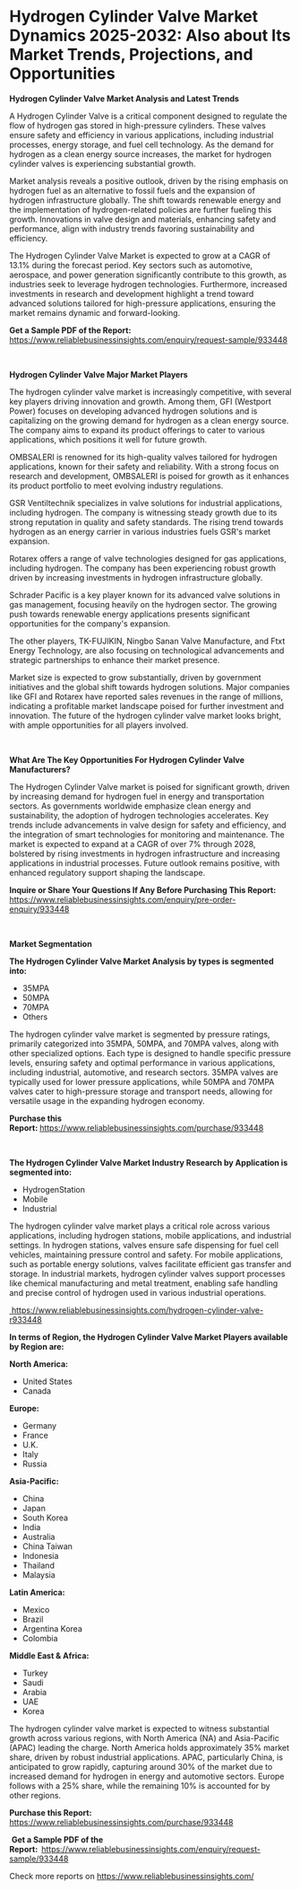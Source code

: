 <p><h1>Hydrogen Cylinder Valve Market Dynamics 2025-2032: Also about Its Market Trends, Projections, and Opportunities</h1></p><p><strong>Hydrogen Cylinder Valve Market Analysis and Latest Trends</strong></p>
<p><p>A Hydrogen Cylinder Valve is a critical component designed to regulate the flow of hydrogen gas stored in high-pressure cylinders. These valves ensure safety and efficiency in various applications, including industrial processes, energy storage, and fuel cell technology. As the demand for hydrogen as a clean energy source increases, the market for hydrogen cylinder valves is experiencing substantial growth.</p><p>Market analysis reveals a positive outlook, driven by the rising emphasis on hydrogen fuel as an alternative to fossil fuels and the expansion of hydrogen infrastructure globally. The shift towards renewable energy and the implementation of hydrogen-related policies are further fueling this growth. Innovations in valve design and materials, enhancing safety and performance, align with industry trends favoring sustainability and efficiency.</p><p>The Hydrogen Cylinder Valve Market is expected to grow at a CAGR of 13.1% during the forecast period. Key sectors such as automotive, aerospace, and power generation significantly contribute to this growth, as industries seek to leverage hydrogen technologies. Furthermore, increased investments in research and development highlight a trend toward advanced solutions tailored for high-pressure applications, ensuring the market remains dynamic and forward-looking.</p></p>
<p><strong>Get a Sample PDF of the Report:&nbsp;</strong> <a href="https://www.reliablebusinessinsights.com/enquiry/request-sample/933448?utm_campaign=3366&utm_medium=2&utm_source=Github&utm_content=ia&utm_term=11042025&utm_id=hydrogen-cylinder-valve">https://www.reliablebusinessinsights.com/enquiry/request-sample/933448</a></p>
<p>&nbsp;</p>
<p><strong>Hydrogen Cylinder Valve Major Market Players</strong></p>
<p><p>The hydrogen cylinder valve market is increasingly competitive, with several key players driving innovation and growth. Among them, GFI (Westport Power) focuses on developing advanced hydrogen solutions and is capitalizing on the growing demand for hydrogen as a clean energy source. The company aims to expand its product offerings to cater to various applications, which positions it well for future growth.</p><p>OMBSALERI is renowned for its high-quality valves tailored for hydrogen applications, known for their safety and reliability. With a strong focus on research and development, OMBSALERI is poised for growth as it enhances its product portfolio to meet evolving industry regulations.</p><p>GSR Ventiltechnik specializes in valve solutions for industrial applications, including hydrogen. The company is witnessing steady growth due to its strong reputation in quality and safety standards. The rising trend towards hydrogen as an energy carrier in various industries fuels GSR's market expansion.</p><p>Rotarex offers a range of valve technologies designed for gas applications, including hydrogen. The company has been experiencing robust growth driven by increasing investments in hydrogen infrastructure globally.</p><p>Schrader Pacific is a key player known for its advanced valve solutions in gas management, focusing heavily on the hydrogen sector. The growing push towards renewable energy applications presents significant opportunities for the company's expansion.</p><p>The other players, TK-FUJIKIN, Ningbo Sanan Valve Manufacture, and Ftxt Energy Technology, are also focusing on technological advancements and strategic partnerships to enhance their market presence.</p><p>Market size is expected to grow substantially, driven by government initiatives and the global shift towards hydrogen solutions. Major companies like GFI and Rotarex have reported sales revenues in the range of millions, indicating a profitable market landscape poised for further investment and innovation. The future of the hydrogen cylinder valve market looks bright, with ample opportunities for all players involved.</p></p>
<p>&nbsp;</p>
<p><strong>What Are The Key Opportunities For Hydrogen Cylinder Valve Manufacturers?</strong></p>
<p><p>The Hydrogen Cylinder Valve market is poised for significant growth, driven by increasing demand for hydrogen fuel in energy and transportation sectors. As governments worldwide emphasize clean energy and sustainability, the adoption of hydrogen technologies accelerates. Key trends include advancements in valve design for safety and efficiency, and the integration of smart technologies for monitoring and maintenance. The market is expected to expand at a CAGR of over 7% through 2028, bolstered by rising investments in hydrogen infrastructure and increasing applications in industrial processes. Future outlook remains positive, with enhanced regulatory support shaping the landscape.</p></p>
<p><strong>Inquire or Share Your Questions If Any Before Purchasing This Report:</strong> <a href="https://www.reliablebusinessinsights.com/enquiry/pre-order-enquiry/933448?utm_campaign=3366&utm_medium=2&utm_source=Github&utm_content=ia&utm_term=11042025&utm_id=hydrogen-cylinder-valve">https://www.reliablebusinessinsights.com/enquiry/pre-order-enquiry/933448</a></p>
<p>&nbsp;</p>
<p><strong>Market Segmentation</strong></p>
<p><strong>The Hydrogen Cylinder Valve Market Analysis by types is segmented into:</strong></p>
<p><ul><li>35MPA</li><li>50MPA</li><li>70MPA</li><li>Others</li></ul></p>
<p><p>The hydrogen cylinder valve market is segmented by pressure ratings, primarily categorized into 35MPA, 50MPA, and 70MPA valves, along with other specialized options. Each type is designed to handle specific pressure levels, ensuring safety and optimal performance in various applications, including industrial, automotive, and research sectors. 35MPA valves are typically used for lower pressure applications, while 50MPA and 70MPA valves cater to high-pressure storage and transport needs, allowing for versatile usage in the expanding hydrogen economy.</p></p>
<p><strong>Purchase this Report:&nbsp;</strong><a href="https://www.reliablebusinessinsights.com/purchase/933448?utm_campaign=3366&utm_medium=2&utm_source=Github&utm_content=ia&utm_term=11042025&utm_id=hydrogen-cylinder-valve">https://www.reliablebusinessinsights.com/purchase/933448</a></p>
<p>&nbsp;</p>
<p><strong>The Hydrogen Cylinder Valve Market Industry Research by Application is segmented into:</strong></p>
<p><ul><li>HydrogenStation</li><li>Mobile</li><li>Industrial</li></ul></p>
<p><p>The hydrogen cylinder valve market plays a critical role across various applications, including hydrogen stations, mobile applications, and industrial settings. In hydrogen stations, valves ensure safe dispensing for fuel cell vehicles, maintaining pressure control and safety. For mobile applications, such as portable energy solutions, valves facilitate efficient gas transfer and storage. In industrial markets, hydrogen cylinder valves support processes like chemical manufacturing and metal treatment, enabling safe handling and precise control of hydrogen used in various industrial operations.</p></p>
<p><a href="https://www.reliablebusinessinsights.com/hydrogen-cylinder-valve-r933448?utm_campaign=3366&utm_medium=2&utm_source=Github&utm_content=ia&utm_term=11042025&utm_id=hydrogen-cylinder-valve">&nbsp;https://www.reliablebusinessinsights.com/hydrogen-cylinder-valve-r933448</a></p>
<p><strong>In terms of Region, the Hydrogen Cylinder Valve Market Players available by Region are:</strong></p>
<p>
    <p> <strong> North America: </strong>
        <ul>
            <li>United States</li>
            <li>Canada</li>
        </ul>
        </p> 
    <p> <strong> Europe: </strong>
        <ul>
            <li>Germany</li>
            <li>France</li>
            <li>U.K.</li>
            <li>Italy</li>
            <li>Russia</li>
        </ul>
        </p> 
    <p> <strong> Asia-Pacific: </strong>
        <ul>
            <li>China</li>
            <li>Japan</li>
            <li>South Korea</li>
            <li>India</li>
            <li>Australia</li>
            <li>China Taiwan</li>
            <li>Indonesia</li>
            <li>Thailand</li>
            <li>Malaysia</li>
        </ul>
        </p> 
    <p> <strong> Latin America: </strong>
        <ul>
            <li>Mexico</li>
            <li>Brazil</li>
            <li>Argentina Korea</li>
            <li>Colombia</li>
        </ul>
        </p> 
    <p> <strong> Middle East & Africa: </strong>
        <ul>
            <li>Turkey</li>
            <li>Saudi</li>
            <li>Arabia</li>
            <li>UAE</li>
            <li>Korea</li>
        </ul>
    </p>
    </p>
<p><p>The hydrogen cylinder valve market is expected to witness substantial growth across various regions, with North America (NA) and Asia-Pacific (APAC) leading the charge. North America holds approximately 35% market share, driven by robust industrial applications. APAC, particularly China, is anticipated to grow rapidly, capturing around 30% of the market due to increased demand for hydrogen in energy and automotive sectors. Europe follows with a 25% share, while the remaining 10% is accounted for by other regions.</p></p>
<p><strong>Purchase this Report: </strong><a href="https://www.reliablebusinessinsights.com/purchase/933448?utm_campaign=3366&utm_medium=2&utm_source=Github&utm_content=ia&utm_term=11042025&utm_id=hydrogen-cylinder-valve">https://www.reliablebusinessinsights.com/purchase/933448</a></p>
<p>&nbsp;<strong>Get a Sample PDF of the Report:&nbsp;&nbsp;</strong><a href="https://www.reliablebusinessinsights.com/enquiry/request-sample/933448?utm_campaign=3366&utm_medium=2&utm_source=Github&utm_content=ia&utm_term=11042025&utm_id=hydrogen-cylinder-valve">https://www.reliablebusinessinsights.com/enquiry/request-sample/933448</a></p>
<p><strong></strong></p>
<p>Check more reports on <a href="https://www.reliablebusinessinsights.com/?utm_campaign=3366&utm_medium=2&utm_source=Github&utm_content=ia&utm_term=11042025&utm_id=hydrogen-cylinder-valve">https://www.reliablebusinessinsights.com/</a></p>